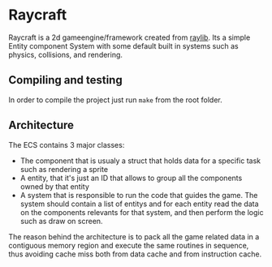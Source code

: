 # Raycraft
Raycraft is a 2d gameengine/framework created from [raylib](https://www.raylib.com/).
Its a simple Entity component System with some default built in systems such as physics, collisions, and rendering.


## Compiling and testing

In order to compile the project just run `make` from the root folder.


## Architecture

The ECS contains 3 major classes:
- The component that is usualy a struct that holds data for a specific task such as rendering a sprite
- A entity, that it's just an ID that allows to group all the components owned by that entity
- A system that is responsible to run the code that guides the game. The system should contain a list of entitys and for each entity read the data on the components relevants for that system, and then perform the logic such as draw on screen.

The reason behind the architecture is to pack all the game related data in a contiguous memory region and execute the same routines in sequence, thus avoiding cache miss both from data cache and from instruction cache.